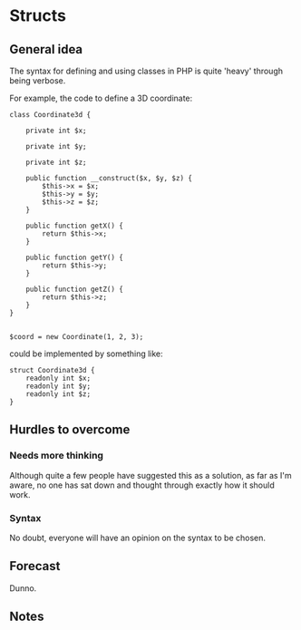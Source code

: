 # Structs 

## General idea

The syntax for defining and using classes in PHP is quite 'heavy' through being verbose.

For example, the code to define a 3D coordinate:


```
class Coordinate3d {
    
    private int $x;

    private int $y;

    private int $z;

    public function __construct($x, $y, $z) {
        $this->x = $x;
        $this->y = $y;
        $this->z = $z;
    }

    public function getX() {
        return $this->x;
    }

    public function getY() {
        return $this->y;
    }

    public function getZ() {
        return $this->z;
    }
}


$coord = new Coordinate(1, 2, 3);

```

could be implemented by something like:

```
struct Coordinate3d {
    readonly int $x;
    readonly int $y;
    readonly int $z;
}
```


## Hurdles to overcome


### Needs more thinking

Although quite a few people have suggested this as a solution, as far as I'm aware, no one has sat down and thought through exactly how it should work.

### Syntax

No doubt, everyone will have an opinion on the syntax to be chosen. 


## Forecast

Dunno. 

## Notes

